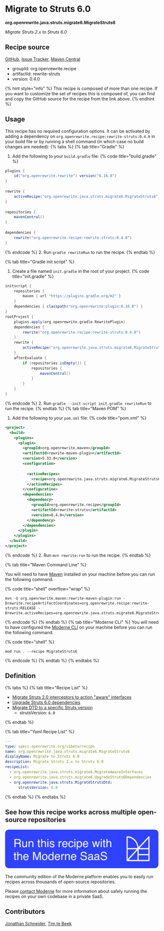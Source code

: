 # Migrate to Struts 6.0

**org.openrewrite.java.struts.migrate6.MigrateStruts6**

_Migrate Struts 2.x to Struts 6.0_

## Recipe source

[GitHub](https://github.com/openrewrite/rewrite-struts/blob/main/src/main/resources/META-INF/rewrite/struts6.yml), [Issue Tracker](https://github.com/openrewrite/rewrite-struts/issues), [Maven Central](https://central.sonatype.com/artifact/org.openrewrite.recipe/rewrite-struts/0.4.0/jar)

* groupId: org.openrewrite.recipe
* artifactId: rewrite-struts
* version: 0.4.0

{% hint style="info" %}
This recipe is composed of more than one recipe. If you want to customize the set of recipes this is composed of, you can find and copy the GitHub source for the recipe from the link above.
{% endhint %}

## Usage

This recipe has no required configuration options. It can be activated by adding a dependency on `org.openrewrite.recipe:rewrite-struts:0.4.0` in your build file or by running a shell command (in which case no build changes are needed): 
{% tabs %}
{% tab title="Gradle" %}
1. Add the following to your `build.gradle` file:
{% code title="build.gradle" %}
```groovy
plugins {
    id("org.openrewrite.rewrite") version("6.16.0")
}

rewrite {
    activeRecipe("org.openrewrite.java.struts.migrate6.MigrateStruts6")
}

repositories {
    mavenCentral()
}

dependencies {
    rewrite("org.openrewrite.recipe:rewrite-struts:0.4.0")
}
```
{% endcode %}
2. Run `gradle rewriteRun` to run the recipe.
{% endtab %}

{% tab title="Gradle init script" %}
1. Create a file named `init.gradle` in the root of your project.
{% code title="init.gradle" %}
```groovy
initscript {
    repositories {
        maven { url "https://plugins.gradle.org/m2" }
    }
    dependencies { classpath("org.openrewrite:plugin:6.16.0") }
}
rootProject {
    plugins.apply(org.openrewrite.gradle.RewritePlugin)
    dependencies {
        rewrite("org.openrewrite.recipe:rewrite-struts:0.4.0")
    }
    rewrite {
        activeRecipe("org.openrewrite.java.struts.migrate6.MigrateStruts6")
    }
    afterEvaluate {
        if (repositories.isEmpty()) {
            repositories {
                mavenCentral()
            }
        }
    }
}
```
{% endcode %}
2. Run `gradle --init-script init.gradle rewriteRun` to run the recipe.
{% endtab %}
{% tab title="Maven POM" %}
1. Add the following to your `pom.xml` file:
{% code title="pom.xml" %}
```xml
<project>
  <build>
    <plugins>
      <plugin>
        <groupId>org.openrewrite.maven</groupId>
        <artifactId>rewrite-maven-plugin</artifactId>
        <version>5.33.0</version>
        <configuration>
          
          <activeRecipes>
            <recipe>org.openrewrite.java.struts.migrate6.MigrateStruts6</recipe>
          </activeRecipes>
        </configuration>
        <dependencies>
          <dependency>
            <groupId>org.openrewrite.recipe</groupId>
            <artifactId>rewrite-struts</artifactId>
            <version>0.4.0</version>
          </dependency>
        </dependencies>
      </plugin>
    </plugins>
  </build>
</project>
```
{% endcode %}
2. Run `mvn rewrite:run` to run the recipe.
{% endtab %}

{% tab title="Maven Command Line" %}

You will need to have [Maven](https://maven.apache.org/download.cgi) installed on your machine before you can run the following command.

{% code title="shell" overflow="wrap" %}
```shell
mvn -U org.openrewrite.maven:rewrite-maven-plugin:run -Drewrite.recipeArtifactCoordinates=org.openrewrite.recipe:rewrite-struts:RELEASE -Drewrite.activeRecipes=org.openrewrite.java.struts.migrate6.MigrateStruts6 
```
{% endcode %}
{% endtab %}
{% tab title="Moderne CLI" %}
You will need to have configured the [Moderne CLI](https://docs.moderne.io/moderne-cli/cli-intro) on your machine before you can run the following command.

{% code title="shell" %}
```shell
mod run . --recipe MigrateStruts6
```
{% endcode %}
{% endtab %}
{% endtabs %}

## Definition

{% tabs %}
{% tab title="Recipe List" %}
* [Migrate Struts 2.0 interceptors to action "aware" interfaces](../../../java/struts/migrate6/migrateawareinterfaces.md)
* [Upgrade Struts 6.0 dependencies](../../../java/struts/migrate6/upgradestruts6dependencies.md)
* [Migrate DTD to a specific Struts version](../../../java/struts/migratestrutsdtd.md)
  * strutsVersion: `6.0`

{% endtab %}

{% tab title="Yaml Recipe List" %}
```yaml
---
type: specs.openrewrite.org/v1beta/recipe
name: org.openrewrite.java.struts.migrate6.MigrateStruts6
displayName: Migrate to Struts 6.0
description: Migrate Struts 2.x to Struts 6.0
recipeList:
  - org.openrewrite.java.struts.migrate6.MigrateAwareInterfaces
  - org.openrewrite.java.struts.migrate6.UpgradeStruts6Dependencies
  - org.openrewrite.java.struts.MigrateStrutsDtd:
      strutsVersion: 6.0

```
{% endtab %}
{% endtabs %}

## See how this recipe works across multiple open-source repositories

[![Moderne Link Image](/.gitbook/assets/ModerneRecipeButton.png)](https://app.moderne.io/recipes/org.openrewrite.java.struts.migrate6.MigrateStruts6)

The community edition of the Moderne platform enables you to easily run recipes across thousands of open-source repositories.

Please [contact Moderne](https://moderne.io/product) for more information about safely running the recipes on your own codebase in a private SaaS.

## Contributors
[Jonathan Schneider](mailto:jkschneider@gmail.com), [Tim te Beek](mailto:tim@moderne.io)
